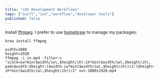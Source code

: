 ```yaml
---
title: "iOS Development Workflows"
tags: ["swift","ios","workflow","developer tools"]
published: false
---
```


Install [ffmpeg](https://www.ffmpeg.org). I prefer to use [homebrew](http://brew.sh) to manage my packages:

```
brew install ffmpeg
```

```
width=1080
height=1920
ffmpeg -i in.mp4 -filter:v "scale=iw*min($width/iw\,$height/ih):ih*min($width/iw\,$height/ih), pad=$width:$height:($width-iw*min($width/iw\,$height/ih))/2:($height-ih*min($width/iw\,$height/ih))/2" out-1080x1920.mp4
```